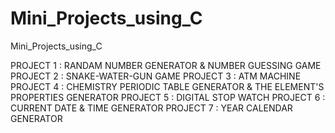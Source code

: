# Mini_Projects_using_C
Mini_Projects_using_C


PROJECT 1 : RANDAM NUMBER GENERATOR & NUMBER GUESSING GAME
PROJECT 2 : SNAKE-WATER-GUN GAME 
PROJECT 3 : ATM MACHINE
PROJECT 4 : CHEMISTRY PERIODIC TABLE GENERATOR & THE ELEMENT'S PROPERTIES GENERATOR
PROJECT 5 : DIGITAL STOP WATCH
PROJECT 6 : CURRENT DATE & TIME GENERATOR
PROJECT 7 : YEAR CALENDAR GENERATOR
